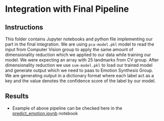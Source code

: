 # Integration with Final Pipeline 

## Instructions
This folder contains Jupyter notebooks and python file implementing our part in the final integration. We are using ``pca-model.pkl`` model to read the input from Computer Vision group to apply the same amount of dimensionality reduction which we applied to our data while training our model. We were expecting an array with 25 landmarks from CV group. After dimensionality reduction we use ``svm-model.pkl`` to load our trained model and generate output which we need to paas to Emotion Synthesis Group. We are generating output in a dictionary format where each label act as a key and the value denotes the confidence score of the label by our model.

## Results
  - Example of above pipeline can be checked here in the [predict_emotion.ipynb](https://github.com/diegocasmo/iis-project/blob/integration/code/integration/predict_emotion.ipynb) notebook
